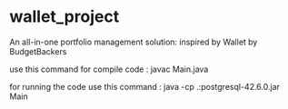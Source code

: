 # wallet_project

An all-in-one portfolio management solution: inspired by Wallet by BudgetBackers

use this command for compile code :
  javac Main.java 

for running the code use this command :
  java -cp .:postgresql-42.6.0.jar Main

